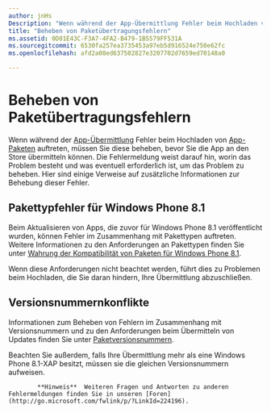 ```yaml
---
author: jnHs
Description: "Wenn während der App-Übermittlung Fehler beim Hochladen von App-Paketen auftreten, müssen Sie diese beheben, bevor Sie die App an den Store übermitteln können."
title: "Beheben von Paketübertragungsfehlern"
ms.assetid: 0D01E43C-F3A7-4FA2-B479-1B5579FF531A
ms.sourcegitcommit: 6530fa257ea3735453a97eb5d916524e750e62fc
ms.openlocfilehash: afd2a08ed637502827e3207702d7659ed70148a0

---
```


# Beheben von Paketübertragungsfehlern


Wenn während der [App-Übermittlung](upload-app-packages.md) Fehler beim Hochladen von [App-Paketen](app-submissions.md) auftreten, müssen Sie diese beheben, bevor Sie die App an den Store übermitteln können. Die Fehlermeldung weist darauf hin, worin das Problem besteht und was eventuell erforderlich ist, um das Problem zu beheben. Hier sind einige Verweise auf zusätzliche Informationen zur Behebung dieser Fehler.

## Pakettypfehler für Windows Phone 8.1


Beim Aktualisieren von Apps, die zuvor für Windows Phone 8.1 veröffentlicht wurden, können Fehler im Zusammenhang mit Pakettypen auftreten. Weitere Informationen zu den Anforderungen an Pakettypen finden Sie unter [Wahrung der Kompatibilität von Paketen für Windows Phone 8.1](guidance-for-app-package-management.md#maintaining-package-compatibility-for-windows-phone-8-1).

Wenn diese Anforderungen nicht beachtet werden, führt dies zu Problemen beim Hochladen, die Sie daran hindern, Ihre Übermittlung abzuschließen.

## Versionsnummernkonflikte


Informationen zum Beheben von Fehlern im Zusammenhang mit Versionsnummern und zu den Anforderungen beim Übermitteln von Updates finden Sie unter [Paketversionsnummern](package-version-numbering.md).

Beachten Sie außerdem, falls Ihre Übermittlung mehr als eine Windows Phone 8.1-XAP besitzt, müssen sie die gleichen Versionsnummern aufweisen.


            **Hinweis**  Weiteren Fragen und Antworten zu anderen Fehlermeldungen finden Sie in unseren [Foren](http://go.microsoft.com/fwlink/p/?LinkId=224196).

 

 

 







<!--HONumber=Jun16_HO4-->


